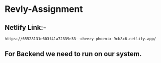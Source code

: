 # Revly-Assignment


## Netlify Link:-
`https://65528131e603f41a72339e33--cheery-phoenix-9cb8c6.netlify.app/`

## For Backend we need to run on our system.
